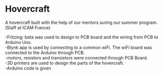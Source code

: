 # Hovercraft
A hovercraft built with the help of our mentors suring our summer program. (Staff at ICAM France)  
  
-Fritzing: beta was used to design to PCB board and the wiring from PCB to Arduino Uno.  
-Blynk app is used by connecting to a common wiFi. The wiFi board was connected to the Arduino through PCB.  
-motors, resistors and transistors were connected through PCB Board.  
-3D printers are used to design the parts of the hovercraft.    
-Arduino code is given    
